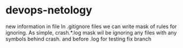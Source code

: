 # devops-netology
new information in file
In .gitignore files we can write mask of rules for ignoring.
As simple, crash.*.log mask wil be ignoring any files with any symbols behind crash. and before .log
for testing fix branch
